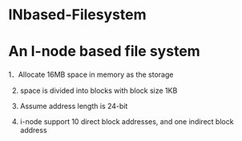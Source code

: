 # INbased-Filesystem
An I-node based file system
===========================
1．Allocate 16MB space in memory as the storage

2. space is divided into blocks with block size 1KB

3. Assume address length is 24-bit

4. i-node support 10 direct block addresses, and one indirect block address

